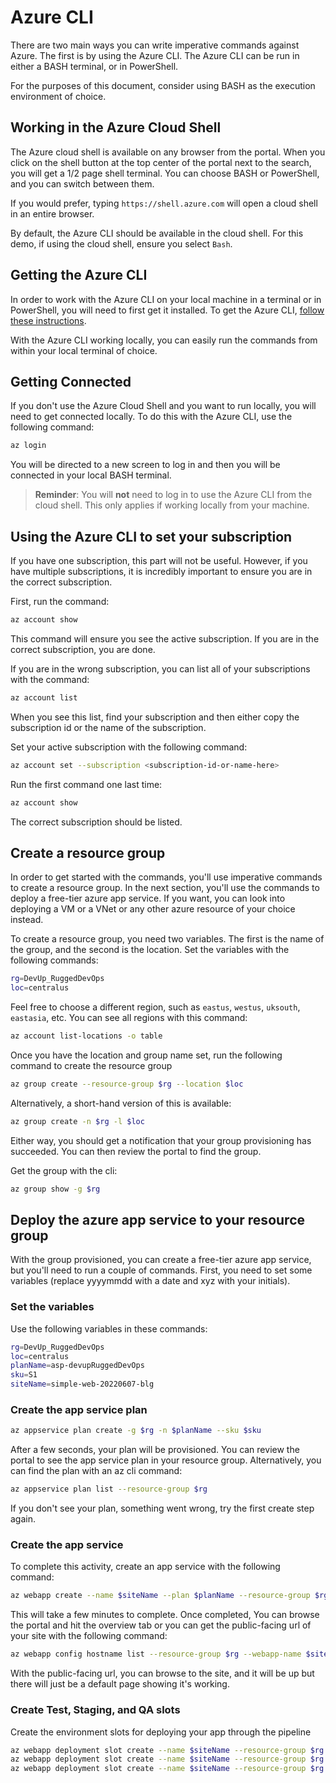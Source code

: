 # Azure CLI

There are two main ways you can write imperative commands against Azure.  The first is by using the Azure CLI.  The Azure CLI can be run in either a BASH terminal, or in PowerShell.

For the purposes of this document, consider using BASH as the execution environment of choice.

## Working in the Azure Cloud Shell

The Azure cloud shell is available on any browser from the portal.  When you click on the shell button at the top center of the portal next to the search, you will get a 1/2 page shell terminal.  You can choose BASH or PowerShell, and you can switch between them.

If you would prefer, typing `https://shell.azure.com` will open a cloud shell in an entire browser.

By default, the Azure CLI should be available in the cloud shell.  For this demo, if using the cloud shell, ensure you select `Bash`.

## Getting the Azure CLI

In order to work with the Azure CLI on your local machine in a terminal or in PowerShell, you will need to first get it installed.  To get the Azure CLI, [follow these instructions](https://docs.microsoft.com/en-us/cli/azure/install-azure-cli?WT.mc_id=AZ-MVP-5004334).

With the Azure CLI working locally, you can easily run the commands from within your local terminal of choice.

## Getting Connected

If you don't use the Azure Cloud Shell and you want to run locally, you will need to get connected locally.  To do this with the Azure CLI, use the following command:

```bash
az login
```

You will be directed to a new screen to log in and then you will be connected in your local BASH terminal.

>**Reminder**: You will **not** need to log in to use the Azure CLI from the cloud shell.  This only applies if working locally from your machine.

## Using the Azure CLI to set your subscription

If you have one subscription, this part will not be useful.  However, if you have multiple subscriptions, it is incredibly important to ensure you are in the correct subscription.

First, run the command:

```bash
az account show
```

This command will ensure you see the active subscription.  If you are in the correct subscription, you are done.

If you are in the wrong subscription, you can list all of your subscriptions with the command:

```bash
az account list
```

When you see this list, find your subscription and then either copy the subscription id or the name of the subscription.

Set your active subscription with the following command:

```bash
az account set --subscription <subscription-id-or-name-here>
```

Run the first command one last time:

```bash
az account show
```

The correct subscription should be listed.

## Create a resource group

In order to get started with the commands, you'll use imperative commands to create a resource group.  In the next section, you'll use the commands to deploy a free-tier azure app service.  If you want, you can look into deploying a VM or a VNet or any other azure resource of your choice instead.

To create a resource group, you need two variables.  The first is the name of the group, and the second is the location.  Set the variables with the following commands:

```bash
rg=DevUp_RuggedDevOps
loc=centralus
```

Feel free to choose a different region, such as `eastus`, `westus`, `uksouth`, `eastasia`, etc.  You can see all regions with this command: 

```bash
az account list-locations -o table
```

Once you have the location and group name set, run the following command to create the resource group

```bash
az group create --resource-group $rg --location $loc
```

Alternatively, a short-hand version of this is available:

```bash
az group create -n $rg -l $loc
```

Either way, you should get a notification that your group provisioning has succeeded.  You can then review the portal to find the group.

Get the group with the cli:

```bash
az group show -g $rg
```

## Deploy the azure app service to your resource group

With the group provisioned, you can create a free-tier azure app service, but you'll need to run a couple of commands.  First, you need to set some variables (replace yyyymmdd with a date and xyz with your initials).  

### Set the variables 

Use the following variables in these commands: 

```bash
rg=DevUp_RuggedDevOps
loc=centralus
planName=asp-devupRuggedDevOps
sku=S1
siteName=simple-web-20220607-blg
```

### Create the app service plan

```bash
az appservice plan create -g $rg -n $planName --sku $sku
```

After a few seconds, your plan will be provisioned.  You can review the portal to see the app service plan in your resource group.  Alternatively, you can find the plan with an az cli command:

```bash
az appservice plan list --resource-group $rg
```

If you don't see your plan, something went wrong, try the first create step again.

### Create the app service

To complete this activity, create an app service with the following command:

```bash
az webapp create --name $siteName --plan $planName --resource-group $rg --https-only true
```

This will take a few minutes to complete.  Once completed, You can browse the portal and hit the overview tab or you can get the public-facing url of your site with the following command:

```bash
az webapp config hostname list --resource-group $rg --webapp-name $siteName --query [].name -o tsv
```

With the public-facing url, you can browse to the site, and it will be up but there will just be a default page showing it's working.

### Create Test, Staging, and QA slots

Create the environment slots for deploying your app through the pipeline

```bash
az webapp deployment slot create --name $siteName --resource-group $rg --slot 'Staging'
az webapp deployment slot create --name $siteName --resource-group $rg --slot 'QA'
az webapp deployment slot create --name $siteName --resource-group $rg --slot 'Test'
```  
